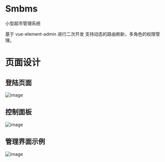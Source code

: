 # Smbms
小型超市管理系统

基于 vue-element-admin 进行二次开发
支持动态的路由刷新，多角色的权限管理。

# 页面设计
## 登陆页面
![image](https://user-images.githubusercontent.com/73032109/174515578-1e72a1a3-d2b6-414b-b850-7592dcc9353b.png)

## 控制面板
![image](https://user-images.githubusercontent.com/73032109/174515736-20eb64fb-1cf6-4e8c-851c-a0da1e8c715d.png)

## 管理界面示例
![image](https://user-images.githubusercontent.com/73032109/174515800-98af3ec7-8007-4c8e-a6ac-a48d78bec8a0.png)
